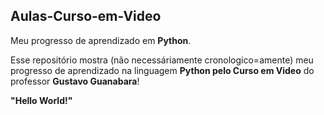 ## Aulas-Curso-em-Video 
 Meu progresso de aprendizado em **Python**. 

 Esse repositório mostra (não necessáriamente cronologico=amente)
 meu progresso de aprendizado na linguagem **Python pelo Curso em Video** do 
 professor **Gustavo Guanabara**!
 
 
 **"Hello World!"**
